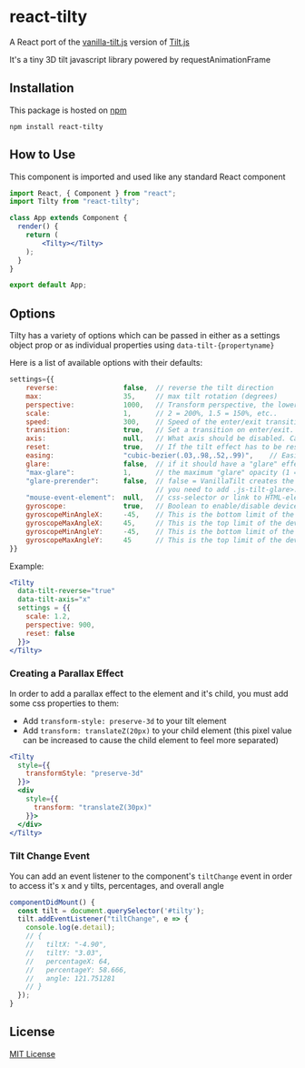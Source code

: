 # react-tilty

A React port of the [vanilla-tilt.js](https://micku7zu.github.io/vanilla-tilt.js/index.html) version of [Tilt.js](http://gijsroge.github.io/tilt.js/)

It's a tiny 3D tilt javascript library powered by requestAnimationFrame

## Installation

This package is hosted on [npm](https://www.npmjs.com/package/react-tilty)

`npm install react-tilty`

## How to Use

This component is imported and used like any standard React component

```jsx
import React, { Component } from "react";
import Tilty from "react-tilty";

class App extends Component {
  render() {
    return (
        <Tilty></Tilty>
    );
  }
}

export default App;
```

## Options

Tilty has a variety of options which can be passed in either as a settings object prop or as individual properties using `data-tilt-{propertyname}`

Here is a list of available options with their defaults:
```jsx
settings={{
    reverse:                false,  // reverse the tilt direction
    max:                    35,     // max tilt rotation (degrees)
    perspective:            1000,   // Transform perspective, the lower the more extreme the tilt gets.
    scale:                  1,      // 2 = 200%, 1.5 = 150%, etc..
    speed:                  300,    // Speed of the enter/exit transition
    transition:             true,   // Set a transition on enter/exit.
    axis:                   null,   // What axis should be disabled. Can be X or Y.
    reset:                  true,   // If the tilt effect has to be reset on exit.
    easing:                 "cubic-bezier(.03,.98,.52,.99)",    // Easing on enter/exit.
    glare:                  false,  // if it should have a "glare" effect
    "max-glare":            1,      // the maximum "glare" opacity (1 = 100%, 0.5 = 50%)
    "glare-prerender":      false,  // false = VanillaTilt creates the glare elements for you, otherwise
                                    // you need to add .js-tilt-glare>.js-tilt-glare-inner by yourself
    "mouse-event-element":  null,   // css-selector or link to HTML-element what will be listen mouse events 
    gyroscope:              true,   // Boolean to enable/disable device orientation detection,
    gyroscopeMinAngleX:     -45,    // This is the bottom limit of the device angle on X axis, meaning that a device rotated at this angle would tilt the element as if the mouse was on the left border of the element;
    gyroscopeMaxAngleX:     45,     // This is the top limit of the device angle on X axis, meaning that a device rotated at this angle would tilt the element as if the mouse was on the right border of the element;
    gyroscopeMinAngleY:     -45,    // This is the bottom limit of the device angle on Y axis, meaning that a device rotated at this angle would tilt the element as if the mouse was on the top border of the element;
    gyroscopeMaxAngleY:     45      // This is the top limit of the device angle on Y axis, meaning that a device rotated at this angle would tilt the element as if the mouse was on the bottom border of the element;
}}
```

Example:

```jsx
<Tilty
  data-tilt-reverse="true"
  data-tilt-axis="x"
  settings = {{
    scale: 1.2,
    perspective: 900,
    reset: false
  }}>
</Tilty>
```

### Creating a Parallax Effect

In order to add a parallax effect to the element and it's child, you must add some css properties to them:
- Add `transform-style: preserve-3d` to your tilt element
- Add `transform: translateZ(20px)` to your child element (this pixel value can be increased to cause the child element to feel more separated)


```jsx
<Tilty
  style={{
    transformStyle: "preserve-3d"
  }}>
  <div
    style={{
      transform: "translateZ(30px)"
    }}>
  </div>
</Tilty>
```

### Tilt Change Event

You can add an event listener to the component's `tiltChange` event in order to access it's x and y tilts, percentages, and overall angle

```jsx
componentDidMount() {
  const tilt = document.querySelector('#tilty');
  tilt.addEventListener("tiltChange", e => {
    console.log(e.detail);
    // {
    //   tiltX: "-4.90",
    //   tiltY: "3.03",
    //   percentageX: 64,
    //   percentageY: 58.666,
    //   angle: 121.751281
    // }
  });
}
```

## License

[MIT License](./LICENSE)
